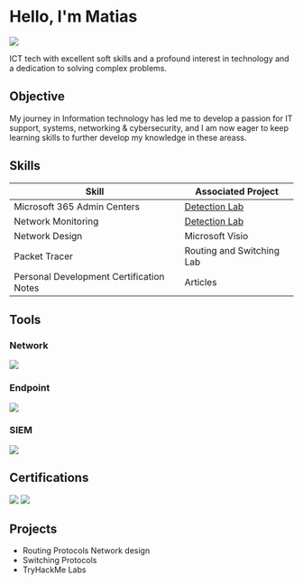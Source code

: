 # Hello, I'm Matias
<a href="https://www.linkedin.com/in/m-atia-s"><img src="https://img.shields.io/badge/-LinkedIn-0072b1?&style=for-the-badge&logo=linkedin&logoColor=white" /></a>

ICT tech with excellent soft skills and a profound interest in technology and a dedication to solving complex problems.

## Objective

My journey in Information technology has led me to develop a passion for IT support, systems, networking & cybersecurity, and I am now eager to keep learning skills to further develop my knowledge in these areass.

## Skills

| Skill                                         | Associated Project         |
|-----------------------------------------------|----------------------------|
| Microsoft 365 Admin Centers          | <a href="https://google.com">Detection Lab</a>|
| Network Monitoring | <a href="https://google.com">Detection Lab</a>|
| Network Design      | Microsoft Visio|
| Packet Tracer         | Routing and Switching Lab|
| Personal Development Certification Notes  | Articles |

## Tools

### Network
<div>
    <img src="https://img.shields.io/badge/-Wireshark-1679A7?&style=for-the-badge&logo=Wireshark&logoColor=white" />
</div>

### Endpoint
<div>
    <img src="https://img.shields.io/badge/-Microsoft_Defender_for_Endpoint-00A4EF?&style=for-the-badge&logo=Microsoft&logoColor=white" />
</div>

### SIEM
<div>
    <img src="https://img.shields.io/badge/-Microsoft_Sentinel-0078D4?&style=for-the-badge&logo=Microsoft&logoColor=white" />
</div>

## Certifications
<div>
<img src="https://img.shields.io/badge/-Security%2B-FF0000?&style=for-the-badge&logo=CompTIA&logoColor=white" />
<img src="https://img.shields.io/badge/-A%2B-4D4D4D?&style=for-the-badge&logo=CompTIA&logoColor=white" />
</div>

## Projects
- Routing Protocols Network design
- Switching Protocols
- TryHackMe Labs
